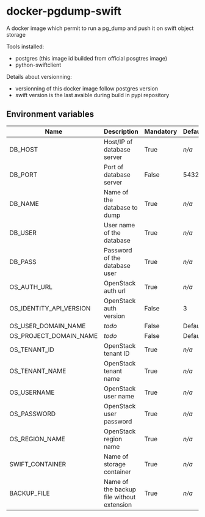 # docker-pgdump-swift

A docker image which permit to run a pg_dump and push it on swift object storage

Tools installed:
* postgres (this image id builded from official posgtres image)
* python-swiftclient

Details about versionning:
* versionning of this docker image follow postgres version
* swift version is the last avaible during build in pypi repository

## Environment variables

| Name | Description | Mandatory | Default |
| ---- | ----------- | --------- | ------- |
| DB_HOST | Host/IP of database server | True | *n/a* |
| DB_PORT | Port of database server | False | 5432 |
| DB_NAME | Name of the database to dump | True | *n/a* |
| DB_USER | User name of the database | True | *n/a* |
| DB_PASS | Password of the database user | True | *n/a* |
| OS_AUTH_URL | OpenStack auth url  | True | *n/a* |
| OS_IDENTITY_API_VERSION | OpenStack auth version | False | 3 |
| OS_USER_DOMAIN_NAME | *todo* | False | Default |
| OS_PROJECT_DOMAIN_NAME | *todo* | False | Default |
| OS_TENANT_ID | OpenStack tenant ID | True | *n/a* |
| OS_TENANT_NAME | OpenStack tenant name | True | *n/a* |
| OS_USERNAME | OpenStack user name | True | *n/a* |
| OS_PASSWORD | OpenStack user password | True | *n/a* |
| OS_REGION_NAME | OpenStack region name | True | *n/a* |
| SWIFT_CONTAINER | Name of storage container | True | *n/a* |
| BACKUP_FILE | Name of the backup file without extension | True | *n/a* |
